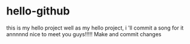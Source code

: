 # hello-github
this is my hello project
well   as my hello project, i 'll commit a song for it annnnnd  nice to meet you guys!!!!!
Make and commit changes
